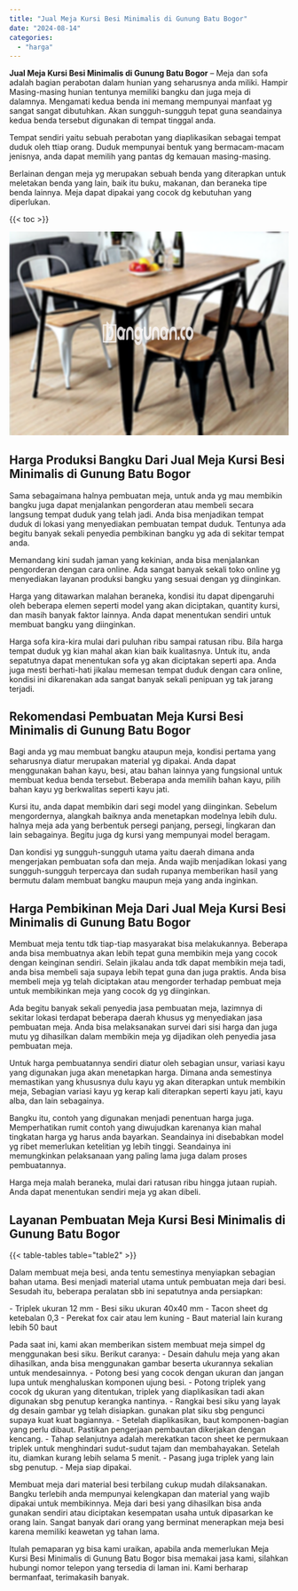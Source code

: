 ```yaml
---
title: "Jual Meja Kursi Besi Minimalis di Gunung Batu Bogor"
date: "2024-08-14"
categories: 
  - "harga"
---
```


**Jual Meja Kursi Besi Minimalis di Gunung Batu Bogor** – Meja dan sofa adalah bagian perabotan dalam hunian yang seharusnya anda miliki. Hampir Masing-masing hunian tentunya memiliki bangku dan juga meja di dalamnya. Mengamati kedua benda ini memang mempunyai manfaat yg sangat sangat dibutuhkan. Akan sungguh-sungguh tepat guna seandainya kedua benda tersebut digunakan di tempat tinggal anda.

Tempat sendiri yaitu sebuah perabotan yang diaplikasikan sebagai tempat duduk oleh ttiap orang. Duduk mempunyai bentuk yang bermacam-macam jenisnya, anda dapat memilih yang pantas dg kemauan masing-masing.

Berlainan dengan meja yg merupakan sebuah benda yang diterapkan untuk meletakan benda yang lain, baik itu buku, makanan, dan beraneka tipe benda lainnya. Meja dapat dipakai yang cocok dg kebutuhan yang diperlukan.

{{< toc >}}

![Jual Meja Kursi Besi Minimalis di Gunung Batu Bogor](/images/jual-meja-besi-murah25.png)

## Harga Produksi Bangku Dari Jual Meja Kursi Besi Minimalis di Gunung Batu Bogor

Sama sebagaimana halnya pembuatan meja, untuk anda yg mau membikin bangku juga dapat menjalankan pengorderan atau membeli secara langsung tempat duduk yang telah jadi. Anda bisa menjadikan tempat duduk di lokasi yang menyediakan pembuatan tempat duduk. Tentunya ada begitu banyak sekali penyedia pembikinan bangku yg ada di sekitar tempat anda.

Memandang kini sudah jaman yang kekinian, anda bisa menjalankan pengorderan dengan cara online. Ada sangat banyak sekali toko online yg menyediakan layanan produksi bangku yang sesuai dengan yg diinginkan.

Harga yang ditawarkan malahan beraneka, kondisi itu dapat dipengaruhi oleh beberapa elemen seperti model yang akan diciptakan, quantity kursi, dan masih banyak faktor lainnya. Anda dapat menentukan sendiri untuk membuat bangku yang diinginkan.

Harga sofa kira-kira mulai dari puluhan ribu sampai ratusan ribu. Bila harga tempat duduk yg kian mahal akan kian baik kualitasnya. Untuk itu, anda sepatutnya dapat menentukan sofa yg akan diciptakan seperti apa. Anda juga mesti berhati-hati jikalau memesan tempat duduk dengan cara online, kondisi ini dikarenakan ada sangat banyak sekali penipuan yg tak jarang terjadi.

## Rekomendasi Pembuatan Meja Kursi Besi Minimalis di Gunung Batu Bogor

Bagi anda yg mau membuat bangku ataupun meja, kondisi pertama yang seharusnya diatur merupakan material yg dipakai. Anda dapat menggunakan bahan kayu, besi, atau bahan lainnya yang fungsional untuk membuat kedua benda tersebut. Beberapa anda memilih bahan kayu, pilih bahan kayu yg berkwalitas seperti kayu jati.

Kursi itu, anda dapat membikin dari segi model yang diinginkan. Sebelum mengordernya, alangkah baiknya anda menetapkan modelnya lebih dulu. halnya meja ada yang berbentuk persegi panjang, persegi, lingkaran dan lain sebagainya. Begitu juga dg kursi yang mempunyai model beragam.

Dan kondisi yg sungguh-sungguh utama yaitu daerah dimana anda mengerjakan pembuatan sofa dan meja. Anda wajib menjadikan lokasi yang sungguh-sungguh terpercaya dan sudah rupanya memberikan hasil yang bermutu dalam membuat bangku maupun meja yang anda inginkan.

## Harga Pembikinan Meja Dari Jual Meja Kursi Besi Minimalis di Gunung Batu Bogor

Membuat meja tentu tdk tiap-tiap masyarakat bisa melakukannya. Beberapa anda bisa membuatnya akan lebih tepat guna membikin meja yang cocok dengan keinginan sendiri. Selain jikalau anda tdk dapat membikin meja tadi, anda bisa membeli saja supaya lebih tepat guna dan juga praktis. Anda bisa membeli meja yg telah diciptakan atau mengorder terhadap pembuat meja untuk membikinkan meja yang cocok dg yg diinginkan.

Ada begitu banyak sekali penyedia jasa pembuatan meja, lazimnya di sekitar lokasi terdapat beberapa daerah khusus yg menyediakan jasa pembuatan meja. Anda bisa melaksanakan survei dari sisi harga dan juga mutu yg dihasilkan dalam membikin meja yg dijadikan oleh penyedia jasa pembuatan meja.

Untuk harga pembuatannya sendiri diatur oleh sebagian unsur, variasi kayu yang digunakan juga akan menetapkan harga. Dimana anda semestinya memastikan yang khususnya dulu kayu yg akan diterapkan untuk membikin meja, Sebagian variasi kayu yg kerap kali diterapkan seperti kayu jati, kayu alba, dan lain sebagainya.

Bangku itu, contoh yang digunakan menjadi penentuan harga juga. Memperhatikan rumit contoh yang diwujudkan karenanya kian mahal tingkatan harga yg harus anda bayarkan. Seandainya ini disebabkan model yg ribet memerlukan ketelitian yg lebih tinggi. Seandainya ini memungkinkan pelaksanaan yang paling lama juga dalam proses pembuatannya.

Harga meja malah beraneka, mulai dari ratusan ribu hingga jutaan rupiah. Anda dapat menentukan sendiri meja yg akan dibeli.

## Layanan Pembuatan Meja Kursi Besi Minimalis di Gunung Batu Bogor

{{< table-tables table="table2" >}}

Dalam membuat meja besi, anda tentu semestinya menyiapkan sebagian bahan utama. Besi menjadi material utama untuk pembuatan meja dari besi. Sesudah itu, beberapa peralatan sbb ini sepatutnya anda persiapkan:

\- Triplek ukuran 12 mm - Besi siku ukuran 40x40 mm - Tacon sheet dg ketebalan 0,3 - Perekat fox cair atau lem kuning - Baut material lain kurang lebih 50 baut

Pada saat ini, kami akan memberikan sistem membuat meja simpel dg menggunakan besi siku. Berikut caranya: - Desain dahulu meja yang akan dihasilkan, anda bisa menggunakan gambar beserta ukurannya sekalian untuk mendesainnya. - Potong besi yang cocok dengan ukuran dan jangan lupa untuk menghaluskan komponen ujung besi. - Potong triplek yang cocok dg ukuran yang ditentukan, triplek yang diaplikasikan tadi akan digunakan sbg penutup kerangka nantinya. - Rangkai besi siku yang layak dg desain gambar yg telah disiapkan. gunakan plat siku sbg pengunci supaya kuat kuat bagiannya. - Setelah diaplikasikan, baut komponen-bagian yang perlu dibaut. Pastikan pengerjaan pembautan dikerjakan dengan kencang. - Tahap selanjutnya adalah merekatkan tacon sheet ke permukaan triplek untuk menghindari sudut-sudut tajam dan membahayakan. Setelah itu, diamkan kurang lebih selama 5 menit. - Pasang juga triplek yang lain sbg penutup. - Meja siap dipakai.

Membuat meja dari material besi terbilang cukup mudah dilaksanakan. Bangku terlebih anda mempunyai kelengkapan dan material yang wajib dipakai untuk membikinnya. Meja dari besi yang dihasilkan bisa anda gunakan sendiri atau diciptakan kesempatan usaha untuk dipasarkan ke orang lain. Sangat banyak dari orang yang berminat menerapkan meja besi karena memiliki keawetan yg tahan lama.

Itulah pemaparan yg bisa kami uraikan, apabila anda memerlukan Meja Kursi Besi Minimalis di Gunung Batu Bogor bisa memakai jasa kami, silahkan hubungi nomor telepon yang tersedia di laman ini. Kami berharap bermanfaat, terimakasih banyak.

